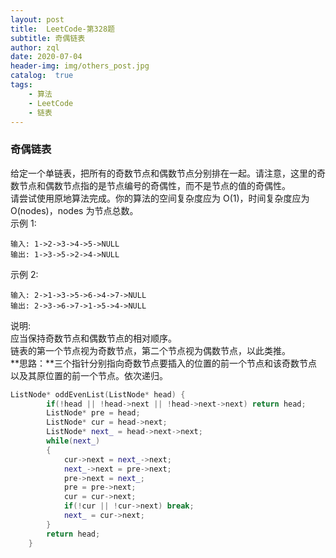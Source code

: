 ```yaml
---
layout: post
title:  LeetCode-第328题
subtitle: 奇偶链表
author: zql
date: 2020-07-04
header-img: img/others_post.jpg
catalog:  true
tags:
    - 算法
    - LeetCode
    - 链表
---
```

### 奇偶链表  
给定一个单链表，把所有的奇数节点和偶数节点分别排在一起。请注意，这里的奇数节点和偶数节点指的是节点编号的奇偶性，而不是节点的值的奇偶性。  
请尝试使用原地算法完成。你的算法的空间复杂度应为 O(1)，时间复杂度应为 O(nodes)，nodes 为节点总数。  
示例 1:  
```
输入: 1->2->3->4->5->NULL
输出: 1->3->5->2->4->NULL
```
示例 2:  
```
输入: 2->1->3->5->6->4->7->NULL 
输出: 2->3->6->7->1->5->4->NULL
```
说明:  
应当保持奇数节点和偶数节点的相对顺序。  
链表的第一个节点视为奇数节点，第二个节点视为偶数节点，以此类推。  
**思路：**三个指针分别指向奇数节点要插入的位置的前一个节点和该奇数节点以及其原位置的前一个节点。依次递归。  
```c++
ListNode* oddEvenList(ListNode* head) {
        if(!head || !head->next || !head->next->next) return head;
        ListNode* pre = head;
        ListNode* cur = head->next;
        ListNode* next_ = head->next->next;
        while(next_)
        {
            cur->next = next_->next; 
            next_->next = pre->next;
            pre->next = next_;
            pre = pre->next;
            cur = cur->next;
            if(!cur || !cur->next) break;
            next_ = cur->next;
        }
        return head;
    }
```

